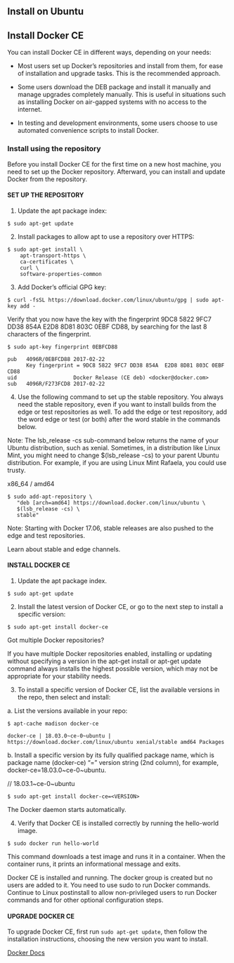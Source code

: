 ## Install on Ubuntu

## Install Docker CE
You can install Docker CE in different ways, depending on your needs:

- Most users set up Docker’s repositories and install from them, for ease of installation and upgrade tasks. This is the recommended approach.

- Some users download the DEB package and install it manually and manage upgrades completely manually. This is useful in situations such as installing Docker on air-gapped systems with no access to the internet.

- In testing and development environments, some users choose to use automated convenience scripts to install Docker.

### Install using the repository
Before you install Docker CE for the first time on a new host machine, you need to set up the Docker repository. Afterward, you can install and update Docker from the repository.

#### SET UP THE REPOSITORY
1. Update the apt package index:

```
$ sudo apt-get update
```
2. Install packages to allow apt to use a repository over HTTPS:

```
$ sudo apt-get install \
    apt-transport-https \
    ca-certificates \
    curl \
    software-properties-common
```
3. Add Docker’s official GPG key:

```
$ curl -fsSL https://download.docker.com/linux/ubuntu/gpg | sudo apt-key add -
```
Verify that you now have the key with the fingerprint 9DC8 5822 9FC7 DD38 854A E2D8 8D81 803C 0EBF CD88, by searching for the last 8 characters of the fingerprint.

```
$ sudo apt-key fingerprint 0EBFCD88

pub   4096R/0EBFCD88 2017-02-22
      Key fingerprint = 9DC8 5822 9FC7 DD38 854A  E2D8 8D81 803C 0EBF CD88
uid                  Docker Release (CE deb) <docker@docker.com>
sub   4096R/F273FCD8 2017-02-22
```
4. Use the following command to set up the stable repository. You always need the stable repository, even if you want to install builds from the edge or test repositories as well. To add the edge or test repository, add the word edge or test (or both) after the word stable in the commands below.

  Note: The lsb_release -cs sub-command below returns the name of your Ubuntu distribution, such as xenial. Sometimes, in a distribution like Linux Mint, you might need to change $(lsb_release -cs) to your parent Ubuntu distribution. For example, if you are using Linux Mint Rafaela, you could use trusty.

x86_64 / amd64
```
$ sudo add-apt-repository \
   "deb [arch=amd64] https://download.docker.com/linux/ubuntu \
   $(lsb_release -cs) \
   stable"
```
  Note: Starting with Docker 17.06, stable releases are also pushed to the edge and test repositories.

Learn about stable and edge channels.


#### INSTALL DOCKER CE
1. Update the apt package index.

```
$ sudo apt-get update
```
2. Install the latest version of Docker CE, or go to the next step to install a specific version:

```
$ sudo apt-get install docker-ce
```
  Got multiple Docker repositories?

  If you have multiple Docker repositories enabled, installing or updating without specifying a version in the apt-get install or apt-get update command always installs the highest possible version, which may not be appropriate for your stability needs.

3. To install a specific version of Docker CE, list the available versions in the repo, then select and install:

a. List the versions available in your repo:

```
$ apt-cache madison docker-ce

docker-ce | 18.03.0~ce-0~ubuntu | https://download.docker.com/linux/ubuntu xenial/stable amd64 Packages
```
b. Install a specific version by its fully qualified package name, which is package name (docker-ce) “=” version string (2nd column), for example, docker-ce=18.03.0~ce-0~ubuntu.

// 18.03.1~ce-0~ubuntu

```
$ sudo apt-get install docker-ce=<VERSION>
```
The Docker daemon starts automatically.

4. Verify that Docker CE is installed correctly by running the hello-world image.

```
$ sudo docker run hello-world
```
This command downloads a test image and runs it in a container. When the container runs, it prints an informational message and exits.

Docker CE is installed and running. The docker group is created but no users are added to it. You need to use sudo to run Docker commands. Continue to Linux postinstall to allow non-privileged users to run Docker commands and for other optional configuration steps.

#### UPGRADE DOCKER CE
To upgrade Docker CE, first run `sudo apt-get update`, then follow the installation instructions, choosing the new version you want to install.

[Docker Docs](https://docs.docker.com/install/linux/docker-ce/ubuntu/#install-using-the-repository)
[](https://qiita.com/ketch/items/69c7d542d8ab6395cfb0)
